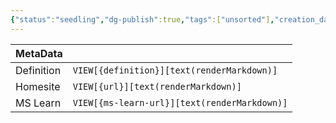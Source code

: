 ```yaml
---
{"status":"seedling","dg-publish":true,"tags":["unsorted"],"creation_date":"2024-05-10 08:22","definition":"undefined","ms-learn-url":"undefined","url":"undefined","aliases":null,"permalink":"/unsorted/reflection-based-serialization/","dgPassFrontmatter":true}
---
```



| MetaData   |                                              |
| ---------- | -------------------------------------------- |
| Definition | `VIEW[{definition}][text(renderMarkdown)]`   |
| Homesite   | `VIEW[{url}][text(renderMarkdown)]`          |
| MS Learn   | `VIEW[{ms-learn-url}][text(renderMarkdown)]` |
